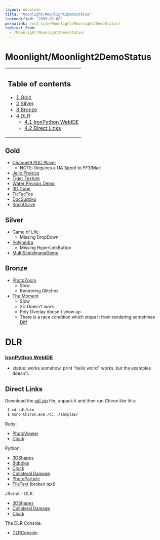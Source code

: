 ```yaml
---
layout: obsolete
title: "Moonlight/Moonlight2DemoStatus"
lastmodified: '2009-02-08'
permalink: /old_site/Moonlight/Moonlight2DemoStatus/
redirect_from:
  - /Moonlight/Moonlight2DemoStatus/
---
```


Moonlight/Moonlight2DemoStatus
==============================

<table>
<col width="100%" />
<tbody>
<tr class="odd">
<td align="left"><h2>Table of contents</h2>
<ul>
<li><a href="#gold">1 Gold</a></li>
<li><a href="#silver">2 Silver</a></li>
<li><a href="#bronze">3 Bronze</a></li>
<li><a href="#dlr">4 DLR</a>
<ul>
<li><a href="#ironpython-webide">4.1 IronPython WebIDE</a></li>
<li><a href="#direct-links">4.2 Direct Links</a></li>
</ul></li>
</ul></td>
</tr>
</tbody>
</table>

Gold
----

-   [Channel9 PDC Player](http://channel9.msdn.com/pdc2008/PC54)
    -   NOTE: Requires a UA Spoof to FF3/Mac
-   [Jello Physics](http://www.chriscavanagh.com/Chris/Silverlight/CJC.Silverlight.JelloPhysics/CJC.Silverlight.JelloPhysicsDemoTestPage.html)
-   [Tiger Texture](http://www.markdawson.org/kit3d/demos/sl2/tigertexture/testpage.html)
-   [Water Physics Demo](http://www.physicspoweredgames.com/Games/WaterDemo/WaterDemo.aspx)
-   [3D Cube](http://sildev.net/3DCubes/index.html)
-   [TicTacToe](http://oldschooldotnet.blogspot.com/2009/01/tic-tac-toe-in-silverlight.html)
-   [DocSudoku](http://docsudoku.freehostia.com/)
-   [KochCurve](http://kenwatts.blogspot.com/2008/09/koch-curve-in-silverlight.html)

Silver
------

-   [Game of Life](http://life-silverlight.com)
    -   Missing DropDown
-   [Polyhedra](http://www.picturespice.com/ps/Polyhedra/ClientBin/TestPage.html)
    -   Missing HyperLinkButton
-   [MultiScaleImageDemo](http://www.silverlightshow.net/showcase/deepzoom/TestPage.html)

Bronze
------

-   [PhotoZoom](http://photozoom.mslivelabs.com)
    -   Slow
    -   Rendering Glitches
-   [The Moment](http://www.cnn.com/SPECIALS/2009/44.president/inauguration/themoment/moment1.html)
    -   Slow
    -   2D Doesn't work
    -   Poly Overlay doesn't show up
    -   There is a race condition which stops it from rendering sometimes [Diff](http://sublimeintervention.com/lame.diff)

DLR
===

### [IronPython WebIDE](http://www.voidspace.org.uk/ironpython/webide/webide.html)

-   status: works somehow. print "hello wolrd" works, but the examples doesn't.

Direct Links
------------

Download the [sdl.zip](http://evain.net.nyud.net/sdl.zip) file, unpack it and then run Chiron like this:

``` bash
 $ cd sdl/bin
 $ mono Chiron.exe /d:../samples/
```

Ruby:

-   [PhotoViewer](http://localhost:2060/ruby/photoviewer/index.html)
-   [Clock](http://localhost:2060/ruby/clock/index.html)

Python:

-   [3DShapes](http://localhost:2060/python/3dshapes/index.html)
-   [Bubbles](http://localhost:2060/python/bubbles/index.html)
-   [Clock](http://localhost:2060/python/clock/index.html)
-   [Collateral Damage](http://localhost:2060/python/collateraldamage/index.html)
-   [PhotoParticle](http://localhost:2060/python/photoparticle/index.html)
-   [TileText](http://localhost:2060/python/tiletext/index.html) (broken text)

JScript - DLR:

-   [3DShapes](http://localhost:2060/jscript/3dshapes/index.html)
-   [Collateral Damage](http://localhost:2060/jscript/collateraldamage/index.html)
-   [Clock](http://localhost:2060/jscript/clock/index.html)

The DLR Console:

-   [DLRConsole](http://localhost:2060/dlrconsole/index.html)


